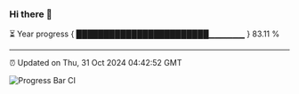 ### Hi there 👋

⏳ Year progress { ████████████████████████▁▁▁▁▁▁ } 83.11 %

---

⏰ Updated on Thu, 31 Oct 2024 04:42:52 GMT

![Progress Bar CI](https://github.com/IshwaranRudhara/GIT-ACTION/workflows/Progress%20Bar%20CI/badge.svg)
